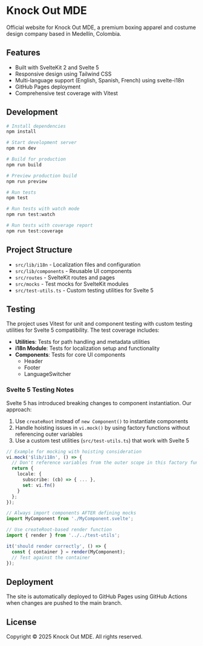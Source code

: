 # Knock Out MDE

Official website for Knock Out MDE, a premium boxing apparel and costume design company based in Medellín, Colombia.

## Features

- Built with SvelteKit 2 and Svelte 5
- Responsive design using Tailwind CSS
- Multi-language support (English, Spanish, French) using svelte-i18n
- GitHub Pages deployment
- Comprehensive test coverage with Vitest

## Development

```bash
# Install dependencies
npm install

# Start development server
npm run dev

# Build for production
npm run build

# Preview production build
npm run preview

# Run tests
npm test

# Run tests with watch mode
npm run test:watch

# Run tests with coverage report
npm run test:coverage
```

## Project Structure

- `src/lib/i18n` - Localization files and configuration
- `src/lib/components` - Reusable UI components
- `src/routes` - SvelteKit routes and pages
- `src/mocks` - Test mocks for SvelteKit modules
- `src/test-utils.ts` - Custom testing utilities for Svelte 5

## Testing

The project uses Vitest for unit and component testing with custom testing utilities for Svelte 5 compatibility. The test coverage includes:

- **Utilities**: Tests for path handling and metadata utilities
- **i18n Module**: Tests for localization setup and functionality
- **Components**: Tests for core UI components
  - Header
  - Footer
  - LanguageSwitcher

### Svelte 5 Testing Notes

Svelte 5 has introduced breaking changes to component instantiation. Our approach:

1. Use `createRoot` instead of `new Component()` to instantiate components
2. Handle hoisting issues in `vi.mock()` by using factory functions without referencing outer variables
3. Use a custom test utilities (`src/test-utils.ts`) that work with Svelte 5

```typescript
// Example for mocking with hoisting consideration
vi.mock('$lib/i18n', () => {
  // Don't reference variables from the outer scope in this factory function
  return {
    locale: {
      subscribe: (cb) => { ... },
      set: vi.fn()
    }
  };
});

// Always import components AFTER defining mocks
import MyComponent from './MyComponent.svelte';

// Use createRoot-based render function
import { render } from '../../test-utils';

it('should render correctly', () => {
  const { container } = render(MyComponent);
  // Test against the container
});
```

## Deployment

The site is automatically deployed to GitHub Pages using GitHub Actions when changes are pushed to the main branch.

## License

Copyright © 2025 Knock Out MDE. All rights reserved.
